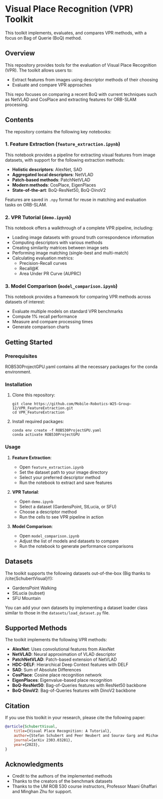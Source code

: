 # Visual Place Recognition (VPR) Toolkit

This toolkit implements, evaluates, and compares VPR methods, with a focus on Bag of Querie (BoQ) method.

## Overview

This repository provides tools for the evaluation of Visual Place Recognition (VPR). The toolkit allows users to:

- Extract features from images using descriptor methods of their choosing
- Evaluate and compare VPR approaches

This repo focuses on comparing a recent BoQ with current techniques such as NetVLAD and CosPlace and extracting features for ORB-SLAM processing.

## Contents

The repository contains the following key notebooks:

### 1. Feature Extraction (`feature_extraction.ipynb`)

This notebook provides a pipeline for extracting visual features from image datasets, with support for the following extraction methods:

- **Holistic descriptors**: AlexNet, SAD
- **Aggregated local descriptors**: NetVLAD
- **Patch-based methods**: PatchNetVLAD
- **Modern methods**: CosPlace, EigenPlaces
- **State-of-the-art**: BoQ-ResNet50, BoQ-DinoV2

Features are saved in `.npy` format for reuse in matching and evaluation tasks on ORB-SLAM.

### 2. VPR Tutorial (`demo.ipynb`)

This notebook offers a walkthrough of a complete VPR pipeline, including:

- Loading image datasets with ground truth correspondence information
- Computing descriptors with various methods
- Creating similarity matrices between image sets
- Performing image matching (single-best and multi-match)
- Calculating evaluation metrics:
  - Precision-Recall curves
  - Recall@K
  - Area Under PR Curve (AUPRC)

### 3. Model Comparison (`model_comparison.ipynb`)

This notebook provides a framework for comparing VPR methods across datasets of interest:

- Evaluate multiple models on standard VPR benchmarks
- Compute 1% recall performance
- Measure and compare processing times
- Generate comparison charts

## Getting Started

### Prerequisites

ROB530ProjectGPU.yaml contains all the necessary packages for the conda environment.

### Installation

1. Clone this repository:
   ```
   git clone https://github.com/Mobile-Robotics-W25-Group-12/VPR_FeatureExtraction.git
   cd VPR_FeatureExtraction
   ```

2. Install required packages:
   ```
   conda env create -f ROB530ProjectGPU.yaml
   conda activate ROB530ProjectGPU
   ```

### Usage

1. **Feature Extraction**:
   - Open `feature_extraction.ipynb`
   - Set the dataset path to your image directory
   - Select your preferred descriptor method
   - Run the notebook to extract and save features

2. **VPR Tutorial**:
   - Open `demo.ipynb`
   - Select a dataset (GardensPoint, StLucia, or SFU)
   - Choose a descriptor method
   - Run the cells to see VPR pipeline in action

3. **Model Comparison**:
   - Open `model_comparison.ipynb`
   - Adjust the list of models and datasets to compare
   - Run the notebook to generate performance comparisons

## Datasets

The toolkit supports the following datasets out-of-the-box (Big thanks to /cite{SchubertVisual}!!):
- GardensPoint Walking
- StLucia (subset)
- SFU Mountain

You can add your own datasets by implementing a dataset loader class similar to those in the `datasets/load_dataset.py` file.

## Supported Methods

The toolkit implements the following VPR methods:

- **AlexNet**: Uses convolutional features from AlexNet
- **NetVLAD**: Neural approximation of VLAD descriptor
- **PatchNetVLAD**: Patch-based extension of NetVLAD
- **HDC-DELF**: Hierarchical Deep Context features with DELF
- **SAD**: Sum of Absolute Differences
- **CosPlace**: Cosine place recognition network
- **EigenPlaces**: Eigenvalue-based place recognition
- **BoQ-ResNet50**: Bag-of-Queries features with ResNet50 backbone
- **BoQ-DinoV2**: Bag-of-Queries features with DinoV2 backbone

## Citation

If you use this toolkit in your research, please cite the following paper:

```bibtex
@article{SchubertVisual,
    title={Visual Place Recognition: A Tutorial},
    author={Stefan Schubert and Peer Neubert and Sourav Garg and Michael Milford and Tobias Fischer},
    journal={arXiv 2303.03281},
    year={2023},
}
```

## Acknowledgments

- Credit to the authors of the implemented methods
- Thanks to the creators of the benchmark datasets 
- Thanks to the UM ROB 530 course instructors, Professor Maani Ghaffari and Minghan Zhu for support.
